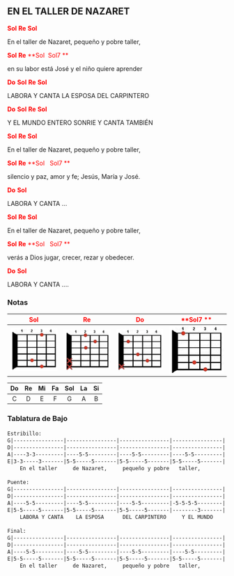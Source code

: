 
## EN EL TALLER DE NAZARET

<span style="color: red;">**Sol**</span>                                        <span style="color: red;">**Re**</span>                           <span style="color: red;">**Sol**</span>

En el taller de Nazaret, pequeño y pobre taller, 

<span style="color: red;">**Sol**</span>                                        <span style="color: red;">**Re**</span>                           <span style="color: red;">**Sol  Sol7 **</span>

en su labor está José y el niño quiere aprender 

<span style="color: red;">**Do**</span>                <span style="color: red;">**Sol**</span>               <span style="color: red;">**Re**</span>                            <span style="color: red;">**Sol**</span>

LABORA Y CANTA LA ESPOSA DEL CARPINTERO 

<span style="color: red;">**Do**</span>                     <span style="color: red;">**Sol**</span>               <span style="color: red;">**Re**</span>                       <span style="color: red;">**Sol**</span>

Y EL MUNDO ENTERO SONRIE Y CANTA TAMBIÉN 

<span style="color: red;">**Sol**</span>                                        <span style="color: red;">**Re**</span>                        <span style="color: red;">**Sol**</span>

En el taller de Nazaret, pequeño y pobre taller, 

<span style="color: red;">**Sol**</span>                                        <span style="color: red;">**Re**</span>                        <span style="color: red;">**Sol   Sol7 **</span>

silencio y paz, amor y fe; Jesús, María y José. 

<span style="color: red;">**Do**</span>                <span style="color: red;">**Sol**</span>

LABORA Y CANTA ... 

<span style="color: red;">**Sol**</span>                                        <span style="color: red;">**Re**</span>                        <span style="color: red;">**Sol**</span>

En el taller de Nazaret, pequeño y pobre taller, 

<span style="color: red;">**Sol**</span>                                        <span style="color: red;">**Re**</span>                        <span style="color: red;">**Sol   Sol7 **</span>

verás a Dios jugar, crecer, rezar y obedecer. 

<span style="color: red;">**Do**</span>                <span style="color: red;">**Sol**</span>

LABORA Y CANTA ....

### **Notas**

|           <span style="color: red;">**Sol**</span>           |           <span style="color: red;">**Re**</span>            |           <span style="color: red;">**Do**</span>            |          <span style="color: red;">**Sol7 **</span>          |
| :----------------------------------------------------------: | :----------------------------------------------------------: | :----------------------------------------------------------: | :----------------------------------------------------------: |
| ![image-20231226212531062](./assets/image-20231226212531062.png) | ![image-20231226212551957](./assets/image-20231226212551957.png) | ![image-20231226212606576](./assets/image-20231226212606576.png) | ![image-20231226212624639](./assets/image-20231226212624639.png) |

|  Do  |  Re  |  Mi  |  Fa  | Sol  |  La  |  Si  |
| :--: | :--: | :--: | :--: | :--: | :--: | :--: |
|  C   |  D   |  E   |  F   |  G   |  A   |  B   |

### **Tablatura de Bajo**

```text
Estribillo:
G|----------------|----------------|----------------|----------------|
D|----------------|----------------|----------------|----------------|
A|----3-3---------|----5-5---------|----5-5---------|----5-5---------|
E|3-3-----3-------|5-5-----5-------|5-5-----5-------|5-5-----5-------|
    En el taller     de Nazaret,     pequeño y pobre   taller,

Puente:
G|----------------|----------------|----------------|----------------|
D|----------------|----------------|----------------|----------------|
A|----5-5---------|----5-5---------|----5-5---------|-5-5-5-5--------|
E|5-5-----5-------|5-5-----5-------|5-5-----5-------|--------3-------|
    LABORA Y CANTA    LA ESPOSA      DEL CARPINTERO     Y EL MUNDO

Final:
G|----------------|----------------|----------------|----------------|
D|----------------|----------------|----------------|----------------|
A|----5-5---------|----5-5---------|----5-5---------|----5-5---------|
E|5-5-----5-------|5-5-----5-------|5-5-----5-------|5-5-----5-------|
    En el taller     de Nazaret,     pequeño y pobre   taller,
```

